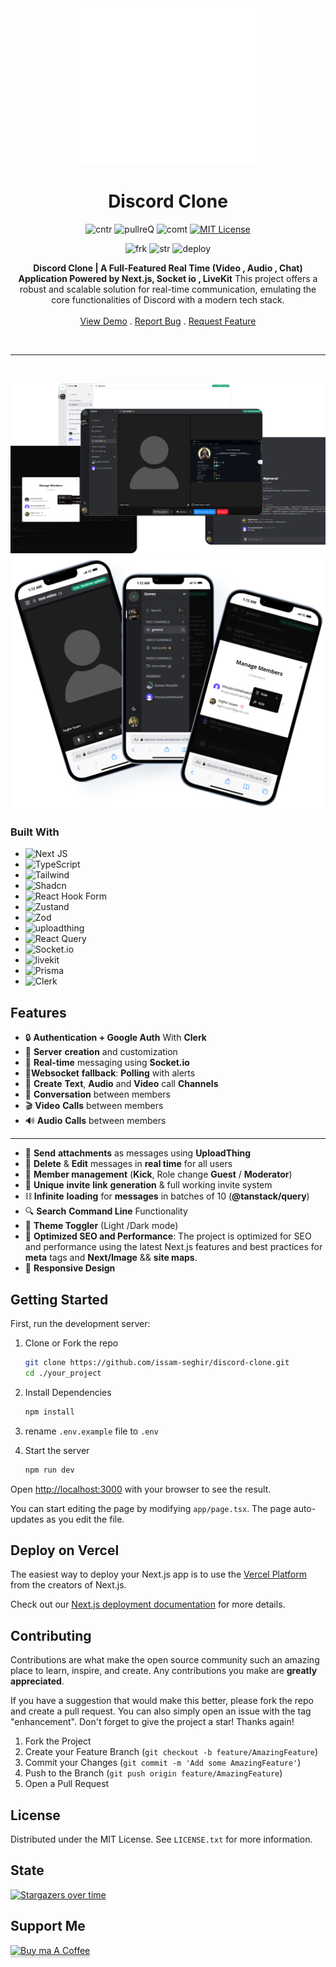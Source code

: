 <div align="center">

<img src="logo.svg" alt="logo" width="300" height="250">

<h1 align="center" >Discord Clone</h1>

![cntr](https://img.shields.io/github/contributors/issam-seghir/discord-clone?color=pink&style=for-the-badge)
![pullreQ](https://img.shields.io/github/issues-pr/issam-seghir/discord-clone?color=orange&style=for-the-badge)
![comt](https://img.shields.io/github/last-commit/issam-seghir/discord-clone?style=for-the-badge)
[![MIT License](https://img.shields.io/badge/License-MIT-green.svg?style=for-the-badge)](https://choosealicense.com/licenses/mit/)

![frk](https://img.shields.io/github/forks/issam-seghir/discord-clone?style=flat-square)
![str](https://img.shields.io/github/stars/issam-seghir/discord-clone?style=flat-square)
![deploy](https://img.shields.io/website?down_color=red&down_message=down&style=flat-square&up_color=succes&up_message=up&url=https%3A%2F%2Fdiscord-clone.vercel.app)

  <p align="center">

  **Discord Clone | A Full-Featured Real Time (Video , Audio , Chat) Application Powered by Next.js, Socket io , LiveKit**
  This project offers a robust and scalable solution for real-time communication,
  emulating the core functionalities of Discord with a modern tech stack.
    <br />
    <br />
    <!-- <a href="https://discord-clone-production-e15b.up.railway.app/">View Demo</a>-->
   <a href="https://discord-clone.koyeb.app">View Demo</a>
    .
    <a href="https://github.com/issam-seghir/discord-clone/issues">Report Bug</a>
    .
    <a href="https://github.com/issam-seghir/discord-clone/pulls">Request Feature</a>
  </p>

<br>
<hr>

</div>

<br>

![alt text](mockup-desktop.png)
![alt text](mockup-mobile.png)


### Built With

- ![Next JS](https://img.shields.io/badge/Next-black?style=for-the-badge&logo=next.js&logoColor=white)
- ![TypeScript](https://img.shields.io/badge/typescript-%23007ACC.svg?style=for-the-badge&logo=typescript&logoColor=white)
- ![Tailwind](https://img.shields.io/badge/Tailwind_CSS-38B2AC?style=for-the-badge&logo=tailwind-css&logoColor=white)
- ![Shadcn](https://img.shields.io/badge/shadcn%2Fui-000000?style=for-the-badge&logo=shadcnui&logoColor=white)
- ![React Hook Form](https://img.shields.io/badge/React%20Hook%20Form-%23EC5990.svg?style=for-the-badge&logo=reacthookform&logoColor=white)
- ![Zustand](https://img.shields.io/badge/zustand-FFA351.svg?style=for-the-badge&logo=zustand&logoColor=white)
- ![Zod](https://img.shields.io/badge/zod-%233068b7.svg?style=for-the-badge&logo=zod&logoColor=white)
- ![uploadthing](https://img.shields.io/badge/uploadthing-B91C1C?style=for-the-badge&logo=upload%20thing)
- ![React Query](https://img.shields.io/badge/-React%20Query-FF4154?style=for-the-badge&logo=react%20query&logoColor=white)
- ![Socket.io](https://img.shields.io/badge/Socket.io-black?style=for-the-badge&logo=socket.io&badgeColor=010101)
- ![livekit](https://img.shields.io/badge/livekit-black?style=for-the-badge&logo=livekit)
- ![Prisma](https://img.shields.io/badge/Prisma-011627?style=for-the-badge&logo=prisma&logoColor=white)
- ![Clerk](https://img.shields.io/badge/Clerk-765eff.svg?style=for-the-badge&logo=clerk&logoColor=white)

## Features

- 🔒 **Authentication + Google Auth** With **Clerk**
- 🎉 **Server** **creation** and customization
- 📱 **Real-time** messaging using **Socket.io**
- 📳**Websocket** **fallback**: **Polling** with alerts
- 🚀 **Create** **Text**, **Audio** and **Video** call **Channels**
- 📨 **Conversation** between members
- 🎬 **Video** **Calls** between members
- 🔊 **Audio** **Calls** between members
---
- 🎁 **Send** **attachments** as messages using **UploadThing**
- 🧨 **Delete** & **Edit** messages in **real time** for all users
- 🔰 **Member management** (**Kick**, Role change **Guest** / **Moderator**)
- 🔗 **Unique** **invite** **link** **generation** & full working invite system
- ⛓ **Infinite** **loading** for **messages** in batches of 10 (**@tanstack/query**)
- 🔍 **Search** **Command Line** Functionality
- 🎨 **Theme Toggler** (Light /Dark mode)
- 🚀 **Optimized SEO and Performance**: The project is optimized for SEO and performance using the latest Next.js features and best practices for **meta** tags and **Next/Image** && **site maps**.
- 🎊 **Responsive Design**



## Getting Started

First, run the development server:

1. Clone or Fork the repo

   ```sh
   git clone https://github.com/issam-seghir/discord-clone.git
   cd ./your_project
   ```

2. Install Dependencies

   ```sh
   npm install
   ```

3. rename `.env.example` file to `.env`

4. Start the server

    ```sh
    npm run dev
    ```

Open [http://localhost:3000](http://localhost:3000) with your browser to see the result.

You can start editing the page by modifying `app/page.tsx`. The page auto-updates as you edit the file.

## Deploy on Vercel

The easiest way to deploy your Next.js app is to use the [Vercel Platform](https://vercel.com/new?utm_medium=default-template&filter=next.js&utm_source=create-next-app&utm_campaign=create-next-app-readme) from the creators of Next.js.

Check out our [Next.js deployment documentation](https://nextjs.org/docs/deployment) for more details.

<!-- CONTRIBUTING -->
## Contributing

Contributions are what make the open source community such an amazing place to learn, inspire, and create. Any contributions you make are **greatly appreciated**.

If you have a suggestion that would make this better, please fork the repo and create a pull request. You can also simply open an issue with the tag "enhancement".
Don't forget to give the project a star! Thanks again!

1. Fork the Project
2. Create your Feature Branch (`git checkout -b feature/AmazingFeature`)
3. Commit your Changes (`git commit -m 'Add some AmazingFeature'`)
4. Push to the Branch (`git push origin feature/AmazingFeature`)
5. Open a Pull Request

<!-- LICENSE -->
## License

Distributed under the MIT License. See `LICENSE.txt` for more information.


## State
[![Stargazers over time](https://starchart.cc/issam-seghir/discord-clone.svg?variant=adaptive)](https://starchart.cc/issam-seghir/discord-clone)


## Support Me

<a href="https://www.buymeacoffee.com/issam.seghir" target="_blank"><img src="https://www.buymeacoffee.com/assets/img/custom_images/orange_img.png" alt="Buy ma A Coffee" style="width: 174px !important;height: 41px !important;box-shadow: 0 3px 2px 0 rgb(190 190 190 / 50%) !important;" ></a>
</div>
